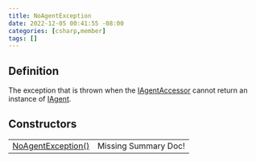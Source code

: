 ```yaml
---
title: NoAgentException
date: 2022-12-05 00:41:55 -08:00
categories: [csharp,member]
tags: []
---
```


## Definition

The exception that is thrown when the <a href='/posts/csharp.member.entitydb.abstractions.agents.iagentaccessor/'>IAgentAccessor</a> cannot return an instance of
<a href='/posts/csharp.member.entitydb.abstractions.agents.iagent/'>IAgent</a>.

## Constructors
<table><tr><td><!--/posts/csharp.member.entitydb.common.exceptions.noagentexception-.ctor#.../--><a href='#'>NoAgentException()</a></td><td>Missing Summary Doc!</td></tr></table>
